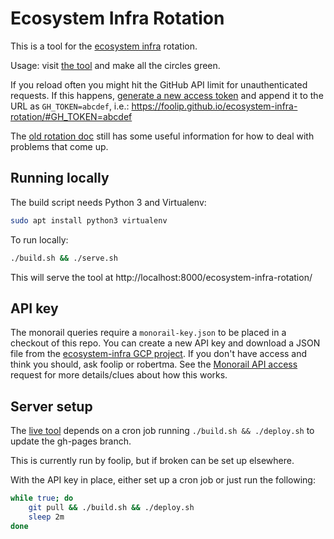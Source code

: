 # Ecosystem Infra Rotation

This is a tool for the [ecosystem infra](https://bit.ly/ecosystem-infra) rotation.

Usage: visit [the tool](https://foolip.github.io/ecosystem-infra-rotation/) and make all the circles green.

If you reload often you might hit the GitHub API limit for unauthenticated requests.
If this happens, [generate a new access token](https://github.com/settings/tokens/new) and append it to the URL as `GH_TOKEN=abcdef`, i.e.: https://foolip.github.io/ecosystem-infra-rotation/#GH_TOKEN=abcdef

The [old rotation doc](https://bit.ly/ecosystem-infra-rotation) still has some useful information for how to deal with problems that come up.

## Running locally

The build script needs Python 3 and Virtualenv:
```bash
sudo apt install python3 virtualenv
```

To run locally:
```bash
./build.sh && ./serve.sh
```

This will serve the tool at http://localhost:8000/ecosystem-infra-rotation/

## API key

The monorail queries require a `monorail-key.json` to be placed in a checkout of this repo.
You can create a new API key and download a JSON file from the [ecosystem-infra GCP project](https://console.cloud.google.com/iam-admin/serviceaccounts/project?project=ecosystem-infra).
If you don't have access and think you should, ask foolip or robertma.
See the [Monorail API access](https://bugs.chromium.org/p/monorail/issues/detail?id=3234) request for more details/clues about how this works.

## Server setup

The [live tool](https://foolip.github.io/ecosystem-infra-rotation/) depends on a cron job running `./build.sh && ./deploy.sh` to update the gh-pages branch.

This is currently run by foolip, but if broken can be set up elsewhere.

With the API key in place, either set up a cron job or just run the following:
```bash
while true; do
    git pull && ./build.sh && ./deploy.sh
    sleep 2m
done
```
